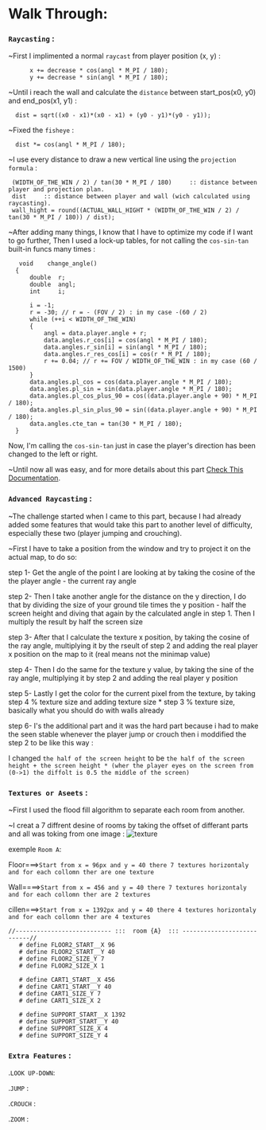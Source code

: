 # Walk Through:

### ``Raycasting`` :
 ~First I implimented a normal `raycast` from player position (x, y) :
  ```
        x += decrease * cos(angl * M_PI / 180);
        y += decrease * sin(angl * M_PI / 180);
  ```
 ~Until i reach the wall and calculate the `distance` between start_pos(x0, y0) and end_pos(x1, y1) :
  ```
    dist = sqrt((x0 - x1)*(x0 - x1) + (y0 - y1)*(y0 - y1));
  ```
 ~Fixed the `fisheye` :
  ```
    dist *= cos(angl * M_PI / 180);
  ```
 
 ~I use every distance to draw a new vertical line using the `projection formula` :
 ```
  (WIDTH_OF_THE_WIN / 2) / tan(30 * M_PI / 180)     :: distance between player and projection plan.
  dist     :: distance between player and wall (wich calculated using raycasting).
  wall_hight = round((ACTUAL_WALL_HIGHT * (WIDTH_OF_THE_WIN / 2) / tan(30 * M_PI / 180)) / dist);
 ```

~After adding many things, I know that I have to optimize my code if I want to go further, Then I used a lock-up tables, for not calling the `cos-sin-tan` built-in funcs many times :
  ```
     void    change_angle()
    {
        double  r;
        double  angl;
        int     i;

        i = -1;
        r = -30; // r = - (FOV / 2) : in my case -(60 / 2)
        while (++i < WIDTH_OF_THE_WIN)
        {
            angl = data.player.angle + r;
            data.angles.r_cos[i] = cos(angl * M_PI / 180);
            data.angles.r_sin[i] = sin(angl * M_PI / 180);
            data.angles.r_res_cos[i] = cos(r * M_PI / 180);
            r += 0.04; // r += FOV / WIDTH_OF_THE_WIN : in my case (60 / 1500)
        }
        data.angles.pl_cos = cos(data.player.angle * M_PI / 180);
        data.angles.pl_sin = sin(data.player.angle * M_PI / 180);
        data.angles.pl_cos_plus_90 = cos((data.player.angle + 90) * M_PI / 180);
        data.angles.pl_sin_plus_90 = sin((data.player.angle + 90) * M_PI / 180);
        data.angles.cte_tan = tan(30 * M_PI / 180);
    }
  ```
  Now, I'm calling the `cos-sin-tan` just in case the player's direction has been changed to the left or right.
 
  ~Until now all was easy, and for more details about this part [Check This Documentation](https://github.com/Toufa7/Cub3D/blob/main/Readme.md?param1=value1?target=_blank).


### ``Advanced Raycasting`` :
  ~The challenge started when I came to this part, because I had already added some features that would take this part to another level of difficulty, especially these two (player jumping and crouching).
  
  ~First I have to take a position from the window and try to project it on the actual map, to do so:
  
  step 1- Get the angle of the point I are looking at by taking the cosine of the the player angle - the current ray angle
 
  step 2- Then I take another angle for the distance on the y direction, I do that by dividing the size of your ground tile times the y position - half the screen height  and diving that again by the calculated angle in step 1. Then I multiply the result by half the screen size
 
  step 3- After that I calculate the texture x position, by taking the cosine of the ray angle, multiplying it by the rseult of step 2 and adding the real player x position on the map to it (real means not the minimap value)
 
  step 4- Then I do the same for the texture y value, by taking the sine of the ray angle, multiplying it by step 2 and adding the real player y position
 
  step 5- Lastly I get the color for the current pixel from the texture, by taking step 4 % texture size and adding texture size * step 3 % texture size, basically what you should do with walls already
 
  step 6- I's the additional part and it was the hard part because i had to make the seen stable whenever the player jump or crouch then i moddified
the step 2
to be like this way : 

I changed `the half of the screen height` to be `the half of the screen height + the screen height * (wher the player eyes on the screen from (0->1) the diffolt is 0.5 the middle of the screen)`

### ``Textures or Aseets`` :
  ~First I used the flood fill algorithm to separate each room from another.
  
  ~I creat a 7 diffrent desine of rooms by taking the offset of differant parts and all was toking from one image :
  ![texture](https://github.com/ael-bekk/cube3d_advanced_raycasting/blob/main/img_srces/AnyConv.com__textures.png)
  
  exemple `Room A`:
  
  Floor===>`Start from x = 96px and y = 40 there 7 textures horizontaly and for each collomn ther are one texture`
  
  Wall====>`Start from x = 456 and y = 40 there 7 textures horizontaly and for each collomn ther are 2 textures`
  
  cillen===>`Start from x = 1392px and y = 40 there 4 textures horizontaly and for each collomn ther are 4 textures`
  
  ```
  //--------------------------- :::  room {A}  ::: ---------------------------//
     # define FLOOR2_START__X 96
     # define FLOOR2_START__Y 40
     # define FLOOR2_SIZE_Y 7
     # define FLOOR2_SIZE_X 1

     # define CART1_START__X 456
     # define CART1_START__Y 40
     # define CART1_SIZE_Y 7
     # define CART1_SIZE_X 2

     # define SUPPORT_START__X 1392
     # define SUPPORT_START__Y 40
     # define SUPPORT_SIZE_X 4
     # define SUPPORT_SIZE_Y 4
  ```
### ``Extra Features`` :

 .`LOOK UP-DOWN`:
 
 .`JUMP` :
 
 .`CROUCH` :
 
 .`ZOOM` :
 
 

